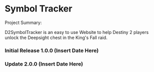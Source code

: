 # Symbol Tracker

Project Summary:

D2SymbolTracker is an easy to use Website to help Destiny 2 players unlock the Deepsight chest in the King's Fall raid.

### Initial Release 1.0.0 (Insert Date Here)

### Update 2.0.0 (Insert Date Here)
